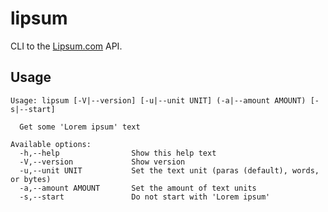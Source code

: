 # lipsum

CLI to the [Lipsum.com](https://lipsum.com) API.

## Usage

```
Usage: lipsum [-V|--version] [-u|--unit UNIT] (-a|--amount AMOUNT) [-s|--start]

  Get some 'Lorem ipsum' text

Available options:
  -h,--help                Show this help text
  -V,--version             Show version
  -u,--unit UNIT           Set the text unit (paras (default), words, or bytes)
  -a,--amount AMOUNT       Set the amount of text units
  -s,--start               Do not start with 'Lorem ipsum'
```
